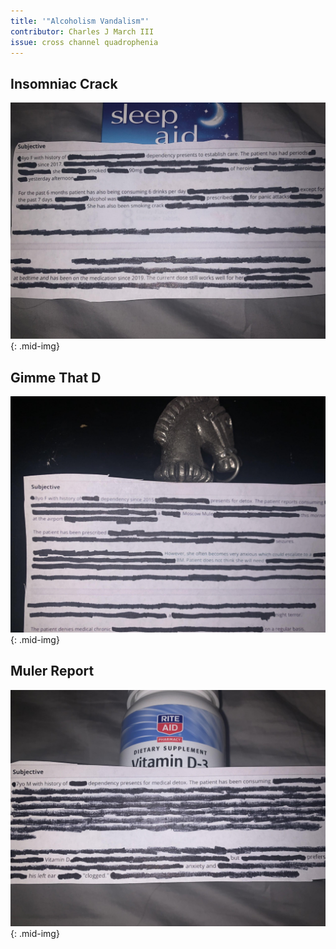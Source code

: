 ```yaml
---
title: '"Alcoholism Vandalism"'
contributor: Charles J March III
issue: cross channel quadrophenia
---
```


## Insomniac Crack

![Insomniac Crack](/assets/images/march-001.jpg){: .mid-img}

## Gimme That D

![Gimme That D](/assets/images/march-002.jpg){: .mid-img}

## Muler Report

![Muler Report](/assets/images/march-003.jpg){: .mid-img}
